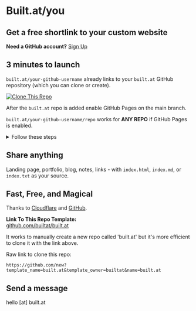 # Built.at/you

## Get a free shortlink to your custom website  

**Need a GitHub account?** [Sign Up](https://github.com/join)  

## 3 minutes to launch  

`built.at/your-github-username` already links to your `built.at` GitHub repository (which you can clone or create).    

[![Clone This Repo](https://img.shields.io/badge/Clone%20This%20Repo-181717?style=for-the-badge&logo=github&logoColor=white)](https://github.com/new?template_name=built.at&template_owner=builtat&name=built.at)

After the `built.at` repo is added enable GitHub Pages on the main branch.


`built.at/your-github-username/repo` works for **ANY REPO** if GitHub Pages is enabled.

<details>
  <summary>Follow these steps</summary>
  
- In your new **built.at** repository, click  **Settings**. If you cannot see the "Settings" tab, select the  dropdown menu, then click Settings.

- In the sidebar, click **Pages**.

- Under "Build and deployment", under "Source" **Deploy from a branch** should be selected.

- Under "Branch", **main** should be selected.

Reference: [GitHub Docs Quickstart #Creating-Your-Website  - Steps 6-9](https://docs.github.com/en/pages/quickstart#creating-your-website)

</details>


## Share anything  

Landing page, portfolio, blog, notes, links - with `index.html`, `index.md`, or `index.txt` as your source.  

## Fast, Free, and Magical 
Thanks to [Cloudflare](https://cloudflare.com) and [GitHub](https://github.com).  

**Link To This Repo Template:**  
[github.com/builtat/built.at](https://github.com/builtat/built.at)

It works to manually create a new repo called 'built.at' but it's more efficient to clone it with the link above. 

Raw link to clone this repo:
```
https://github.com/new?template_name=built.at&template_owner=builtat&name=built.at
```

## Send a message  
hello [at] built.at  
